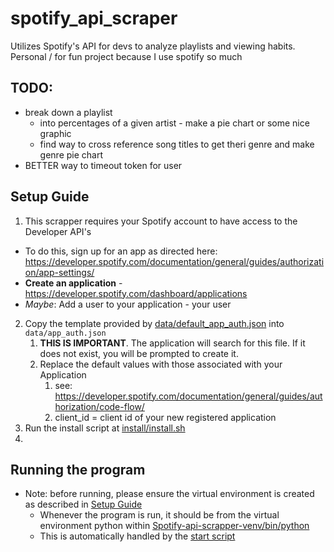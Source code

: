 # spotify_api_scraper
Utilizes Spotify's API for devs to analyze playlists and viewing habits. Personal / for fun project because I use spotify so much

## TODO:
* break down a playlist
  * into percentages of a given artist - make a pie chart or some nice graphic
  * find way to cross reference song titles to get theri genre and make genre pie chart
* BETTER way to timeout token for user


## Setup Guide
1. This scrapper requires your Spotify account to have access to the Developer API's
  * To do this, sign up for an app as directed here: https://developer.spotify.com/documentation/general/guides/authorization/app-settings/
  * **Create an application** - https://developer.spotify.com/dashboard/applications
  * *Maybe*: Add a user to your application - your user
2. Copy the template provided by [data/default_app_auth.json](data/default_app_auth.json) into `data/app_auth.json`
   1. **THIS IS IMPORTANT**. The application will search for this file. If it does not exist, you will be prompted to create it.
   2. Replace the default values with those associated with your Application
      1. see: https://developer.spotify.com/documentation/general/guides/authorization/code-flow/
      2. client_id = client id of your new registered application
3. Run the install script at [install/install.sh](install/install.sh)
4.


## Running the program
* Note: before running, please ensure the virtual environment is created as described in [Setup Guide](#setup-guide)
    * Whenever the program is run, it should be from the virtual environment python within [Spotify-api-scrapper-venv/bin/python](Spotify-api-scrapper-venv/bin/python)
  * This is automatically handled by the [start script](start.sh)
